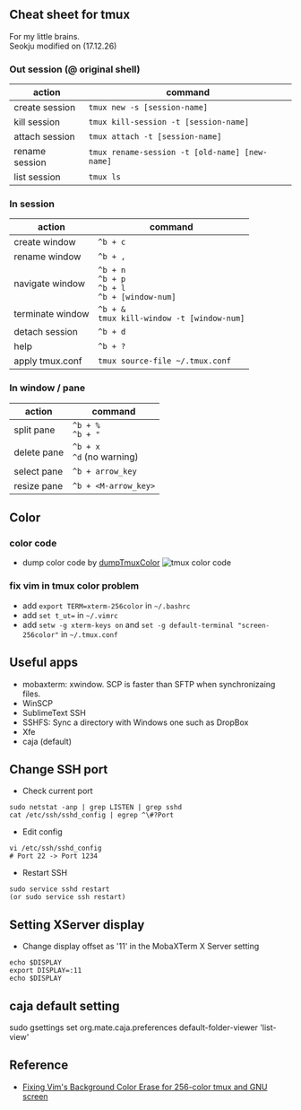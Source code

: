 Cheat sheet for tmux
--------------------

  For my little brains. <br/> 
  Seokju modified on (17.12.26)

### Out session (@ original shell)

| action | command |
| ------ | ------- |
| create session | `tmux new -s [session-name]` |
| kill session | `tmux kill-session -t [session-name]` |
| attach session | `tmux attach -t [session-name]` |
| rename session | `tmux rename-session -t [old-name] [new-name]` |
| list session | `tmux ls` |

### In session 

| action | command |
| ------ | ------- |
| create window | `^b + c` |
| rename window | `^b + ,` |
| navigate window | `^b + n` <br/> `^b + p` <br/> `^b + l` <br/> `^b + [window-num]`|
| terminate window | `^b + &` <br/> `tmux kill-window -t [window-num]` |
| detach session | `^b + d` |
| help | `^b + ?` |
| apply tmux.conf | `tmux source-file ~/.tmux.conf` |

### In window / pane

| action | command |
| ------ | ------- |
| split pane | `^b + %` <br/> `^b + "` |
| delete pane | `^b + x` <br/> `^d` (no warning) |
| select pane | `^b + arrow_key` |
| resize pane | `^b + <M-arrow_key>` |

Color
-----
### color code 
  * dump color code by [dumpTmuxColor](https://gist.github.com/wecanspeak/7956277)
  ![tmux color code](https://raw.github.com/wecanspeak/cheat-sheet-for-tmux/master/tmux-color-code.png)
  

### fix vim in tmux color problem
  * add `export TERM=xterm-256color` in `~/.bashrc`
  * add `set t_ut=` in `~/.vimrc`
  * add `setw -g xterm-keys on` and  `set -g default-terminal "screen-256color"` in `~/.tmux.conf`


Useful apps
-----------
* mobaxterm: xwindow. SCP is faster than SFTP when synchronizaing files.
* WinSCP
* SublimeText SSH
* SSHFS: Sync a directory with Windows one such as DropBox
* Xfe
* caja (default)


Change SSH port
-----------
* Check current port
```Shell
sudo netstat -anp | grep LISTEN | grep sshd
cat /etc/ssh/sshd_config | egrep ^\#?Port 
```
* Edit config
```Shell
vi /etc/ssh/sshd_config
# Port 22 -> Port 1234
```
* Restart SSH
```Shell
sudo service sshd restart
(or sudo service ssh restart)
```


Setting XServer display
-----------
* Change display offset as '11' in the MobaXTerm X Server setting
```Shell
echo $DISPLAY
export DISPLAY=:11
echo $DISPLAY
```


caja default setting
-----------
sudo gsettings set org.mate.caja.preferences default-folder-viewer 'list-view'


Reference
---------

* [Fixing Vim's Background Color Erase for 256-color tmux and GNU screen](http://sunaku.github.io/vim-256color-bce.html)
  



